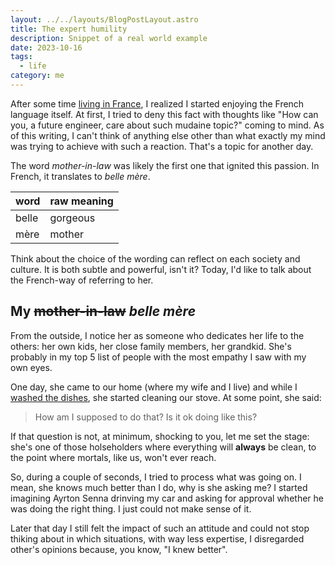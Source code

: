 ```yaml
---
layout: ../../layouts/BlogPostLayout.astro
title: The expert humility
description: Snippet of a real world example
date: 2023-10-16
tags: 
  - life
category: me
---
```


After some time [living in France](living-in-france-changed-my-life), I realized I started enjoying the French language itself. At first, I tried to deny this fact with thoughts like "How can you, a future engineer, care about such mudaine topic?" coming to mind. As of this writing, I can't think of anything else other than what exactly my mind was trying to achieve with such a reaction. That's a topic for another day.

The word *mother-in-law* was likely the first one that ignited this passion. In French, it translates to *belle mère*.

| word  | raw meaning |
|-------|-------------|
| belle | gorgeous    |
| mère  | mother      |


Think about the choice of the wording can reflect on each society and culture. It is both subtle and powerful, isn't it? Today, I'd like to talk about the French-way of referring to her.


## My ~~mother-in-law~~ *belle mère*

From the outside, I notice her as someone who dedicates her life to the others: her own kids, her close family members, her grandkid. She's probably in my top 5 list of people with the most empathy I saw with my own eyes.

One day, she came to our home (where my wife and I live) and while I [washed the dishes](the-joy-of-washing-the-dishes), she started cleaning our stove. At some point, she said:

> How am I supposed to do that? Is it ok doing like this?

If that question is not, at minimum, shocking to you, let me set the stage: she's one of those holseholders where everything will **always** be clean, to the point where mortals, like us, won't ever reach.

So, during a couple of seconds, I tried to process what was going on. I mean, she knows much better than I do, why is she asking me? I started imagining Ayrton Senna drinving my car and asking for approval whether he was doing the right thing. I just could not make sense of it.

Later that day I still felt the impact of such an attitude and could not stop thiking about in which situations, with way less expertise, I disregarded other's opinions because, you know, "I knew better". 
